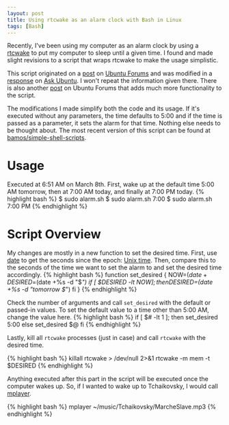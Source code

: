 ```yaml
---
layout: post
title: Using rtcwake as an alarm clock with Bash in Linux
tags: [Bash]
---
```


Recently, I've been using my computer as an alarm clock by using
a [rtcwake](http://linux.die.net/man/8/rtcwake) to put my computer
to sleep until a given time. I found and made slight revisions
to a script that wraps rtcwake to make the usage simplistic.

This script originated on a
[post](http://ubuntuforums.org/showpost.php?p=10878570&postcount=36) on
[Ubuntu Forums](http://ubuntuforums.org/) and was modified in a
[response](http://askubuntu.com/questions/61708/automatically-sleep-and-wake-up-at-specific-times)
on [Ask Ubuntu](http://askubuntu.com/). I won't repeat the information
given there. There is also another
[post](http://ubuntuforums.org/showthread.php?p=11282241#post11282241) on
Ubuntu Forums that adds much more functionality to the script.

The modifications I made simplify both the code and its usage. If it's
executed without any parameters, the time defaults to 5:00 and if the
time is passed as a parameter, it sets the alarm for that time.
Nothing else needs to be thought about.
The most recent version of this script can be found at
[bamos/simple-shell-scripts](https://github.com/bamos/simple-shell-scripts/blob/master/alarm.sh).

# Usage
Executed at 6:51 AM on March 8th. First, wake up at the default time 5:00 AM
tomorrow, then at 7:00 AM today, and finally at 7:00 PM today.
{% highlight bash %}
$ sudo alarm.sh
$ sudo alarm.sh 7:00
$ sudo alarm.sh 7:00 PM
{% endhighlight %}


# Script Overview
My changes are mostly in a new function to set the desired time. First,
use [date](http://linux.die.net/man/1/date) to get the seconds
since the epoch: [Unix time](http://en.wikipedia.org/wiki/Unix_time).
Then, compare this to the seconds of the time we want to set the alarm to
and set the desired time accordingly.
{% highlight bash %}
function set_desired {
    NOW=$(date +%s)
    DESIRED=$(date +%s -d "$*")
    if [ $DESIRED -lt $NOW ]; then
        DESIRED=$(date +%s -d "tomorrow $*")
    fi
}
{% endhighlight %}

Check the number of arguments and call `set_desired` with the
default or passed-in values. To set the default value to a time
other than 5:00 AM, change the value here.
{% highlight bash %}
if [ $# -lt 1 ]; then
    set_desired 5:00
else
    set_desired $@
fi
{% endhighlight %}

Lastly, kill all `rtcwake` processes (just in case) and call
`rtcwake` with the desired time.

{% highlight bash %}
killall rtcwake > /dev/null 2>&1
rtcwake -m mem -t $DESIRED
{% endhighlight %}

Anything executed after this
part in the script will be executed once the computer wakes up.
So, if I wanted to wake up to Tchaikovsky, I would
call [mplayer](http://en.wikipedia.org/wiki/MPlayer).

{% highlight bash %}
mplayer ~/music/Tchaikovsky/MarcheSlave.mp3
{% endhighlight %}
